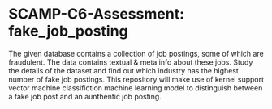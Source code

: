 # SCAMP-C6-Assessment: fake_job_posting
The given database contains a collection of job postings, some of which are fraudulent. The data contains textual & meta info about these jobs. Study the details of the dataset and find out which industry has the highest number of fake job postings.
This repository will make use of kernel support vector machine classifiction machine learning model to distinguish between a fake job post and an aunthentic job posting. 
